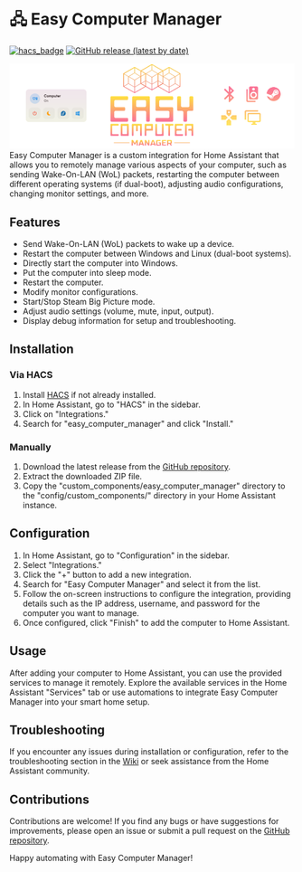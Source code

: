 # 🖧 Easy Computer Manager

[![hacs_badge](https://img.shields.io/badge/HACS-Custom-41BDF5.svg?style=for-the-badge)](https://github.com/hacs/integration)
[![GitHub release (latest by date)](https://img.shields.io/github/v/release/M4TH1EU/HA-EasyComputerManage?style=for-the-badge)](./releases/)

![img.png](.images/header.png)
Easy Computer Manager is a custom integration for Home Assistant that allows you to remotely manage various aspects of your computer, such as sending Wake-On-LAN (WoL) packets, restarting the computer between different operating systems (if dual-boot), adjusting audio configurations, changing monitor settings, and more.

## Features

- Send Wake-On-LAN (WoL) packets to wake up a device.
- Restart the computer between Windows and Linux (dual-boot systems).
- Directly start the computer into Windows.
- Put the computer into sleep mode.
- Restart the computer.
- Modify monitor configurations.
- Start/Stop Steam Big Picture mode.
- Adjust audio settings (volume, mute, input, output).
- Display debug information for setup and troubleshooting.

## Installation

### Via HACS

1. Install [HACS](https://hacs.xyz/) if not already installed.
2. In Home Assistant, go to "HACS" in the sidebar.
3. Click on "Integrations."
4. Search for "easy_computer_manager" and click "Install."

### Manually

1. Download the latest release from the [GitHub repository](https://github.com/M4TH1EU/HA-EasyComputerManager/).
2. Extract the downloaded ZIP file.
3. Copy the "custom_components/easy_computer_manager" directory to the "config/custom_components/" directory in your Home Assistant instance.

## Configuration

1. In Home Assistant, go to "Configuration" in the sidebar.
2. Select "Integrations."
3. Click the "+" button to add a new integration.
4. Search for "Easy Computer Manager" and select it from the list.
5. Follow the on-screen instructions to configure the integration, providing details such as the IP address, username, and password for the computer you want to manage.
6. Once configured, click "Finish" to add the computer to Home Assistant.

## Usage

After adding your computer to Home Assistant, you can use the provided services to manage it remotely. Explore the available services in the Home Assistant "Services" tab or use automations to integrate Easy Computer Manager into your smart home setup.

## Troubleshooting

If you encounter any issues during installation or configuration, refer to the troubleshooting section in the [Wiki](wiki-url) or seek assistance from the Home Assistant community.

## Contributions

Contributions are welcome! If you find any bugs or have suggestions for improvements, please open an issue or submit a pull request on the [GitHub repository](https://github.com/M4TH1EU/HA-EasyComputerManager).

Happy automating with Easy Computer Manager!